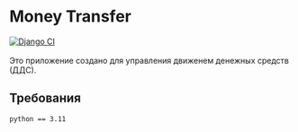 # Money Transfer
[![Django CI](https://github.com/Vek123/test-it-solutions/actions/workflows/django.yml/badge.svg?key_text=123)](https://github.com/Vek123/test-it-solutions/actions/workflows/django.yml)
<br>
<br>
Это приложение создано для управления движенем денежных средств (ДДС).

## Требования
`python == 3.11`
